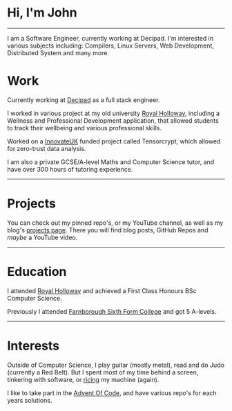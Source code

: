 # Hi, I'm John

---

I am a Software Engineer, currently working at Decipad. I'm interested in various subjects including: Compilers, Linux Servers, Web Development, Distributed System and many more.

# Work

Currently working at [Decipad](https://www.decipad.com/) as a full stack engineer.

I worked in various project at my old university [Royal Holloway](https://www.royalholloway.ac.uk/), including a Wellness and Professional Development application, that allowed students to track their wellbeing and various professional skills.

Worked on a [InnovateUK](https://www.ukri.org/councils/innovate-uk/) funded project called Tensorcrypt, which allowed for zero-trust data analysis.

I am also a private GCSE/A-level Maths and Computer Science tutor, and have over 300 hours of tutoring experience.

---

# Projects

You can check out my pinned repo's, or my YouTube channel, as well as my blog's [projects page](https://johncosta.tech/projects/). There you will find blog posts, GitHub Repos and _maybe_ a YouTube video.

---

# Education

I attended [Royal Holloway](https://www.royalholloway.ac.uk/) and achieved a First Class Honours BSc Computer Science.

Previously I attended [Farnborough Sixth Form College](https://farnborough.ac.uk/) and got 5 A-levels.

---

# Interests

Outside of Computer Science, I play guitar (mostly metal), read and do Judo (currently a Red Belt). But I spent most of my time behind a screen, tinkering with software, or [ricing](https://excaliburzero.gitbooks.io/an-introduction-to-linux-ricing/content/ricing.html) my machine (again).

I like to take part in the [Advent Of Code](https://adventofcode.com/), and have various repo's for each years solutions.
